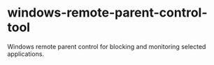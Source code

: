 # windows-remote-parent-control-tool
Windows remote parent control for blocking and monitoring selected applications.
